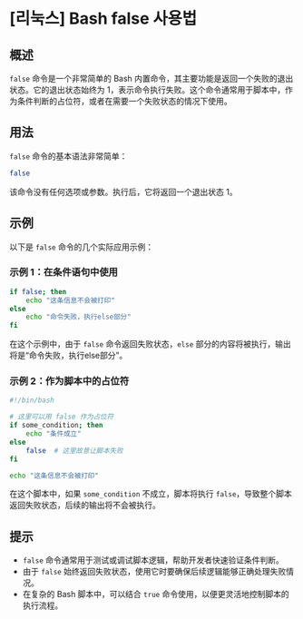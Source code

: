 # [리눅스] Bash false 사용법

## 概述
`false` 命令是一个非常简单的 Bash 内置命令，其主要功能是返回一个失败的退出状态。它的退出状态始终为 1，表示命令执行失败。这个命令通常用于脚本中，作为条件判断的占位符，或者在需要一个失败状态的情况下使用。

## 用法
`false` 命令的基本语法非常简单：

```bash
false
```

该命令没有任何选项或参数。执行后，它将返回一个退出状态 1。

## 示例
以下是 `false` 命令的几个实际应用示例：

### 示例 1：在条件语句中使用
```bash
if false; then
    echo "这条信息不会被打印"
else
    echo "命令失败，执行else部分"
fi
```
在这个示例中，由于 `false` 命令返回失败状态，`else` 部分的内容将被执行，输出将是“命令失败，执行else部分”。

### 示例 2：作为脚本中的占位符
```bash
#!/bin/bash

# 这里可以用 false 作为占位符
if some_condition; then
    echo "条件成立"
else
    false  # 这里故意让脚本失败
fi

echo "这条信息不会被打印"
```
在这个脚本中，如果 `some_condition` 不成立，脚本将执行 `false`，导致整个脚本返回失败状态，后续的输出将不会被执行。

## 提示
- `false` 命令通常用于测试或调试脚本逻辑，帮助开发者快速验证条件判断。
- 由于 `false` 始终返回失败状态，使用它时要确保后续逻辑能够正确处理失败情况。
- 在复杂的 Bash 脚本中，可以结合 `true` 命令使用，以便更灵活地控制脚本的执行流程。